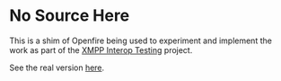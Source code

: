 # No Source Here

This is a shim of Openfire being used to experiment and implement the work as part of the [XMPP Interop Testing](https://xmpp-interop-testing.github.io/) project.

See the real version [here](https://github.com/igniterealtime/Openfire).
